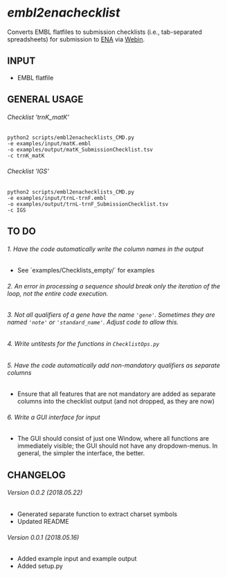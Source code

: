 *embl2enachecklist*
===================
Converts EMBL flatfiles to submission checklists (i.e., tab-separated spreadsheets) for submission to [ENA](http://www.ebi.ac.uk/ena) via [Webin](https://www.ebi.ac.uk/ena/submit/sra/#home).


INPUT
-----
* EMBL flatfile


GENERAL USAGE
-------------

###### Checklist 'trnK_matK'
```
python2 scripts/embl2enachecklists_CMD.py
-e examples/input/matK.embl
-o examples/output/matK_SubmissionChecklist.tsv
-c trnK_matK
```

###### Checklist 'IGS'
```
python2 scripts/embl2enachecklists_CMD.py
-e examples/input/trnL-trnF.embl
-o examples/output/trnL-trnF_SubmissionChecklist.tsv
-c IGS
```


TO DO
-----

###### 1. Have the code automatically write the column names in the output
* See ´examples/Checklists_empty/´ for examples

###### 2. An error in processing a sequence should break only the iteration of the loop, not the entire code execution.

###### 3. Not all qualifiers of a gene have the name `'gene'`. Sometimes they are named `'note'` or `'standard_name'`. Adjust code to allow this.

###### 4. Write untitests for the functions in `ChecklistOps.py`

###### 5. Have the code automatically add non-mandatory qualifiers as separate columns
* Ensure that all features that are not mandatory are added as separate columns into the checklist output (and not dropped, as they are now)

###### 6. Write a GUI interface for input
* The GUI should consist of just one Window, where all functions are immediately visible; the GUI should not have any dropdown-menus. In general, the simpler the interface, the better.


CHANGELOG
---------
###### Version 0.0.2 (2018.05.22)
* Generated separate function to extract charset symbols
* Updated README
###### Version 0.0.1 (2018.05.16)
* Added example input and example output
* Added setup.py
